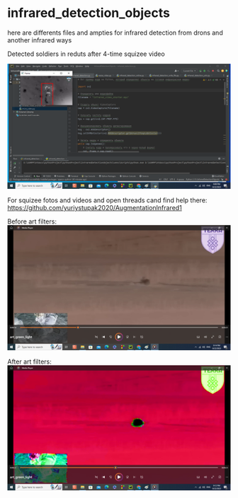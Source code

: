 # infrared_detection_objects
here are differents files and ampties for infrared detection from drons and another infrared ways

Detected soldiers in reduts after 4-time squizee video

![](infrared_soldiers.png)

For squizee fotos and videos and open threads cand find help there: https://github.com/yuriystupak2020/AugmentationInfrared1

Before art filters:
![](https://github.com/yuriystupak2020/infrared_detection_objects/blob/main/befor_art_filter.png)

After art filters:
![](art_filter1.png)


